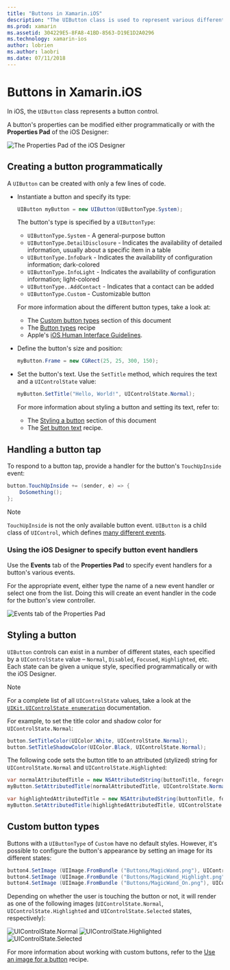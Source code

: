 ```yaml
---
title: "Buttons in Xamarin.iOS"
description: "The UIButton class is used to represent various different styles of button in iOS screens. This guide introduces the different options for working with buttons in iOS."
ms.prod: xamarin
ms.assetid: 304229E5-8FA8-41BD-8563-D19E1D2A0296
ms.technology: xamarin-ios
author: lobrien
ms.author: laobri
ms.date: 07/11/2018
---
```


# Buttons in Xamarin.iOS

In iOS, the `UIButton` class represents a button control.

A button's properties can be modified either programmatically or with the
**Properties Pad** of the iOS Designer:

![The Properties Pad of the iOS Designer](buttons-images/properties.png "The Properties Pad of the iOS Designer")

## Creating a button programmatically

A `UIButton` can be created with only a few lines of code.

- Instantiate a button and specify its type:

  ```csharp
  UIButton myButton = new UIButton(UIButtonType.System);
  ```

  The button's type is specified by a `UIButtonType`:

  - `UIButtonType.System` - A general-purpose button
  - `UIButtonType.DetailDisclosure` - Indicates the availability of detailed information, usually about a specific item in a table
  - `UIButtonType.InfoDark` - Indicates the availability of configuration information; dark-colored
  - `UIButtonType.InfoLight` - Indicates the availability of configuration information; light-colored
  - `UIButtonType..AddContact` - Indicates that a contact can be added
  - `UIButtonType.Custom` - Customizable button

  For more information about the different button types, take a look at:
  
  - The [Custom button types](#custom-button-types) section of this document
  - The [Button types](https://github.com/xamarin/recipes/tree/master/Recipes/ios/standard_controls/buttons/create_different_types_of_buttons) 
    recipe
  - Apple's [iOS Human Interface Guidelines](https://developer.apple.com/design/human-interface-guidelines/ios/controls/buttons/).

- Define the button's size and position:

  ```csharp
  myButton.Frame = new CGRect(25, 25, 300, 150);
  ```

- Set the button's text. Use the `SetTitle` method, which requires the text
  and a `UIControlState` value:

  ```csharp
  myButton.SetTitle("Hello, World!", UIControlState.Normal);
  ```

  For more information about styling a button and setting its text, refer
  to:

  - The [Styling a button](#styling-a-button) section of this document
  - The [Set button text](https://github.com/xamarin/recipes/tree/master/Recipes/ios/standard_controls/buttons/set_button_text)
    recipe.

## Handling a button tap

To respond to a button tap, provide a handler for the button's
`TouchUpInside` event:

```csharp
button.TouchUpInside += (sender, e) => {
    DoSomething();
};
```

> [!NOTE]
> `TouchUpInside` is not the only available button event. `UIButton` is a
> child class of `UIControl`, which defines
> [many different events](xref:UIKit.UIControlEvent).

### Using the iOS Designer to specify button event handlers

Use the **Events** tab of the **Properties Pad** to specify event handlers
for a button's various events.

For the appropriate event, either type the name of a new event handler or
select one from the list. Doing this will create an event handler in
the code for the button's view controller.

![Events tab of the Properties Pad](buttons-images/image1.png "Events tab of the Properties Pad")

## Styling a button

`UIButton` controls can exist in a number of different states, each
specified by a `UIControlState` value – `Normal`, `Disabled`,
`Focused`, `Highlighted`, etc. Each state can be given a unique style,
specified programmatically or with the iOS Designer.

> [!NOTE]
> For a complete list of all `UIControlState` values, take a look at the
> [`UIKit.UIControlState enumeration`](xref:UIKit.UIControlState)
> documentation.

For example, to set the title color and shadow color for
`UIControlState.Normal`:

```csharp
button.SetTitleColor(UIColor.White, UIControlState.Normal);
button.SetTitleShadowColor(UIColor.Black, UIControlState.Normal);
```

The following code sets the button title to an attributed (stylized) string 
for `UIControlState.Normal` and `UIControlState.Highlighted`:

```csharp
var normalAttributedTitle = new NSAttributedString(buttonTitle, foregroundColor: UIColor.Blue, strikethroughStyle: NSUnderlineStyle.Single);
myButton.SetAttributedTitle(normalAttributedTitle, UIControlState.Normal);

var highlightedAttributedTitle = new NSAttributedString(buttonTitle, foregroundColor: UIColor.Green, strikethroughStyle: NSUnderlineStyle.Thick);
myButton.SetAttributedTitle(highlightedAttributedTitle, UIControlState.Highlighted);
```

## Custom button types

Buttons with a `UIButtonType` of `Custom` have no default styles. However,
it's possible to configure the button's appearance by setting an image for
its different states:

```csharp
button4.SetImage (UIImage.FromBundle ("Buttons/MagicWand.png"), UIControlState.Normal);
button4.SetImage (UIImage.FromBundle ("Buttons/MagicWand_Highlight.png"), UIControlState.Highlighted);
button4.SetImage (UIImage.FromBundle ("Buttons/MagicWand_On.png"), UIControlState.Selected);
```

Depending on whether the user is touching the button or not, it will
render as one of the following images (`UIControlState.Normal`,
`UIControlState.Highlighted` and `UIControlState.Selected` states,
respectively):

![UIControlState.Normal](buttons-images/image22.png "UIControlState.Normal")
![UIControlState.Highlighted](buttons-images/image23.png "UIControlState.Highlighted")
![UIControlState.Selected](buttons-images/image24.png "UIControlState.Selected")

For more information about working with custom buttons, refer to the
[Use an image for a button](https://github.com/xamarin/recipes/tree/master/Recipes/ios/standard_controls/buttons/use_an_image_for_a_button)
recipe.

